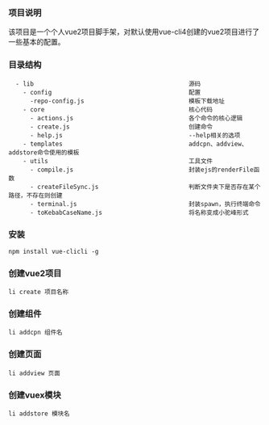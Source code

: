 ### 项目说明
该项目是一个个人vue2项目脚手架，对默认使用vue-cli4创建的vue2项目进行了一些基本的配置。

### 目录结构
```
  - lib                                           源码
    - config                                      配置
      -repo-config.js                             模板下载地址
    - core                                        核心代码
      - actions.js                                各个命令的核心逻辑
      - create.js                                 创建命令
      - help.js                                   --help相关的选项
    - templates                                   addcpn、addview、addstore命令使用的模板
    - utils                                       工具文件
      - compile.js                                封装ejs的renderFile函数
      - createFileSync.js                         判断文件夹下是否存在某个路径，不存在则创建
      - terminal.js                               封装spawn，执行终端命令
      - toKebabCaseName.js                        将名称变成小驼峰形式
```

### 安装
```
npm install vue-clicli -g
```

### 创建vue2项目
```
li create 项目名称
```

### 创建组件
```
li addcpn 组件名
```

### 创建页面
```
li addview 页面
```

### 创建vuex模块
```
li addstore 模块名
```